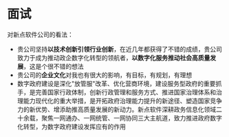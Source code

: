# 面试

对新点软件公司的看法：

- 贵公司坚持**以技术创新引领行业创新**，在近几年都获得了不错的成绩，贵公司致力于成为推动政企数字化转型的领航者，**以数字化服务推动社会高质量发展**，这是个很不错的想法
- 贵公司的**企业文化**对我也有很大的影响，有目标，有规划，有理想
- 数字政府建设是深化"放管服"改革、优化营商环境，建设服务型政府的重要抓手，是完善国家行政体制，创新行政管理和服务方式、推进国家治理体系和治理能力现代化的重大举措，是开拓政府治理能力提升的新途径、塑造国家竞争力的新优势、增添助推高质量发展的新动力。新点软件深耕政务信息化领域二十余载，聚焦一网通办、一网统管、一网协同三大主航道，致力推进政府数字化转型，为数字政府建设发挥应有的作用